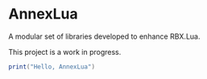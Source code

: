 # AnnexLua
A modular set of libraries developed to enhance RBX.Lua.

This project is a work in progress.

```lua
print("Hello, AnnexLua")
```
